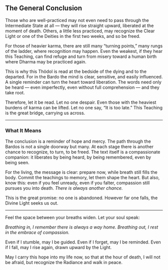 ## The General Conclusion

Those who are well-practiced may not even need to pass through the Intermediate State at all — they will rise straight upward, liberated at the moment of death. Others, a little less practiced, may recognize the Clear Light or one of the Deities in the first two weeks, and so be freed.

For those of heavier karma, there are still many “turning points,” many rungs of the ladder, where recognition may happen. Even the weakest, if they hear this Teaching, can find refuge and turn from misery toward a human birth where Dharma may be practiced again.

This is why this Thödol is read at the bedside of the dying and to the departed. For in the Bardo the mind is clear, sensitive, and easily influenced. A single reminder can turn the heart toward liberation. The words need only be heard — even imperfectly, even without full comprehension — and they take root.

Therefore, let it be read. Let no one despair. Even those with the heaviest burdens of karma can be lifted. Let no one say, “It is too late.” This Teaching is the great bridge, carrying us across.

---

### What It Means

The conclusion is a reminder of hope and mercy. The path through the Bardos is not a single doorway but many. At each stage there is another chance to recognize, to turn, to be freed. The text itself is a compassionate companion: it liberates by being heard, by being remembered, even by being seen.

For the living, the message is clear: prepare now, while breath still fills the body. Commit the teachings to memory, let them shape the heart. But also, know this: even if you feel unready, even if you falter, compassion still pursues you into death. *There is always another chance.*

This is the great promise: no one is abandoned. However far one falls, the Divine Light seeks us out.

---

Feel the space between your breaths widen. Let your soul speak:

*Breathing in, I remember there is always a way home.
Breathing out, I rest in the embrace of compassion.*

Even if I stumble, may I be guided.
Even if I forget, may I be reminded.
Even if I fall, may I rise again,
drawn upward by the Light.

May I carry this hope into my life now,
so that at the hour of death,
I will not be afraid,
but recognize the Radiance
and walk in peace.
